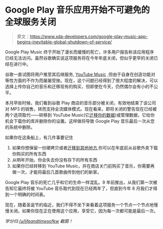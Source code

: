 # Google Play 音乐应用开始不可避免的全球服务关闭

> 原文：<https://www.xda-developers.com/google-play-music-app-begins-inevitable-global-shutdown-of-service/>

Google Play Music 终于开始了漫长而缓慢的死亡，许多用户报告称该应用程序已经无法访问。虽然谷歌确实说这项服务将在今年年底关闭，但似乎更早的关闭已经在进行中。

谷歌一直试图将用户推至其后继服务, [YouTube Music](http://music.youtube.com) ,但由于自身在创造功能对等性方面的不作为而屡屡受挫。现在，这个问题已经得到了很大程度的解决，可以选择上传你自己的音乐和迁移现有的购买，但即使在今天，仍然偶尔会有小的不公平。

本月早些时候，我们看到谷歌 Play 商店的音乐部分被关闭，有效地结束了该公司对 MP3 的销售，转而支持全流媒体模式。现在看来，即将关闭的警告现在已经被两个选项取代——转移到 YouTube Music(它[迁移你的数据](https://www.xda-developers.com/google-play-music-closed-mp3-store-alternatives-2020/))或管理数据，它给你机会下载你的库并删除你的设置。这样做将导致 Google Play 音乐最后一次从您的系统中删除。

如果你在这条船上，有几件事要记住

1.  如果你想保留一份硬拷贝或者[迁移到其他地方](https://www.xda-developers.com/google-play-music-closed-mp3-store-alternatives-2020/),你可以在年底前从谷歌外卖下载你购买的所有东西
2.  从明年开始，你会失去你没有存下的所有东西
3.  如果你已经转移到 YouTube Music，并在商店关门前购买了音乐，你需要再做一次，才能将最后几首歌曲传到他们的新家。

Google Play 音乐的死亡几乎和它的生命一样混乱。9 年前推出，从我们第一次被告知它最终将被 YouTube 音乐取代到现在已经两年了，但直到今年 8 月我们才得到一个明确的时间表。

现在，随着圣诞节的临近，我们不得不坐下来看着这项服务一个节点一个节点地慢慢关闭。如果你现在正在使用这个应用，享受它，因为每一次都可能是最后一次。

*学分归 [/u/lifeandtimesofkw](https://www.reddit.com/r/googleplaymusic/comments/jfqwie/noooo_finally_received_this/) 截图！*